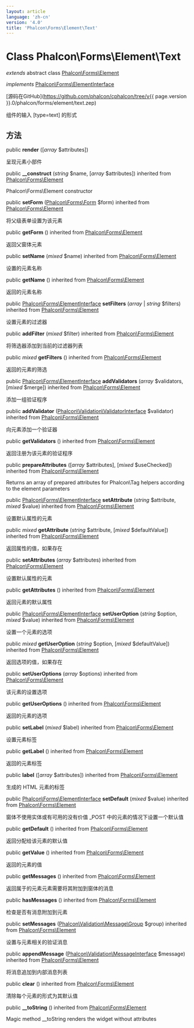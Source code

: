 ```yaml
---
layout: article
language: 'zh-cn'
version: '4.0'
title: 'Phalcon\Forms\Element\Text'
---
```

# Class **Phalcon\Forms\Element\Text**

*extends* abstract class [Phalcon\Forms\Element](Phalcon_Forms_Element)

*implements* [Phalcon\Forms\ElementInterface](Phalcon_Forms_ElementInterface)

[源码在GitHub](https://github.com/phalcon/cphalcon/tree/v{{ page.version }}.0/phalcon/forms/element/text.zep)

组件的输入 [type=text] 的形式

## 方法

public **render** ([*array* $attributes])

呈现元素小部件

public **__construct** (*string* $name, [*array* $attributes]) inherited from [Phalcon\Forms\Element](Phalcon_Forms_Element)

Phalcon\Forms\Element constructor

public **setForm** ([Phalcon\Forms\Form](Phalcon_Forms_Form) $form) inherited from [Phalcon\Forms\Element](Phalcon_Forms_Element)

将父级表单设置为该元素

public **getForm** () inherited from [Phalcon\Forms\Element](Phalcon_Forms_Element)

返回父窗体元素

public **setName** (*mixed* $name) inherited from [Phalcon\Forms\Element](Phalcon_Forms_Element)

设置的元素名称

public **getName** () inherited from [Phalcon\Forms\Element](Phalcon_Forms_Element)

返回的元素名称

public [Phalcon\Forms\ElementInterface](Phalcon_Forms_ElementInterface) **setFilters** (*array* | *string* $filters) inherited from [Phalcon\Forms\Element](Phalcon_Forms_Element)

设置元素的过滤器

public **addFilter** (*mixed* $filter) inherited from [Phalcon\Forms\Element](Phalcon_Forms_Element)

将筛选器添加到当前的过滤器列表

public *mixed* **getFilters** () inherited from [Phalcon\Forms\Element](Phalcon_Forms_Element)

返回的元素的筛选

public [Phalcon\Forms\ElementInterface](Phalcon_Forms_ElementInterface) **addValidators** (*array* $validators, [*mixed* $merge]) inherited from [Phalcon\Forms\Element](Phalcon_Forms_Element)

添加一组验证程序

public **addValidator** ([Phalcon\Validation\ValidatorInterface](Phalcon_Validation_ValidatorInterface) $validator) inherited from [Phalcon\Forms\Element](Phalcon_Forms_Element)

向元素添加一个验证器

public **getValidators** () inherited from [Phalcon\Forms\Element](Phalcon_Forms_Element)

返回注册为该元素的验证程序

public **prepareAttributes** ([*array* $attributes], [*mixed* $useChecked]) inherited from [Phalcon\Forms\Element](Phalcon_Forms_Element)

Returns an array of prepared attributes for Phalcon\Tag helpers according to the element parameters

public [Phalcon\Forms\ElementInterface](Phalcon_Forms_ElementInterface) **setAttribute** (*string* $attribute, *mixed* $value) inherited from [Phalcon\Forms\Element](Phalcon_Forms_Element)

设置默认属性的元素

public *mixed* **getAttribute** (*string* $attribute, [*mixed* $defaultValue]) inherited from [Phalcon\Forms\Element](Phalcon_Forms_Element)

返回属性的值，如果存在

public **setAttributes** (*array* $attributes) inherited from [Phalcon\Forms\Element](Phalcon_Forms_Element)

设置默认属性的元素

public **getAttributes** () inherited from [Phalcon\Forms\Element](Phalcon_Forms_Element)

返回元素的默认属性

public [Phalcon\Forms\ElementInterface](Phalcon_Forms_ElementInterface) **setUserOption** (*string* $option, *mixed* $value) inherited from [Phalcon\Forms\Element](Phalcon_Forms_Element)

设置一个元素的选项

public *mixed* **getUserOption** (*string* $option, [*mixed* $defaultValue]) inherited from [Phalcon\Forms\Element](Phalcon_Forms_Element)

返回选项的值，如果存在

public **setUserOptions** (*array* $options) inherited from [Phalcon\Forms\Element](Phalcon_Forms_Element)

该元素的设置选项

public **getUserOptions** () inherited from [Phalcon\Forms\Element](Phalcon_Forms_Element)

返回的元素的选项

public **setLabel** (*mixed* $label) inherited from [Phalcon\Forms\Element](Phalcon_Forms_Element)

设置元素标签

public **getLabel** () inherited from [Phalcon\Forms\Element](Phalcon_Forms_Element)

返回的元素标签

public **label** ([*array* $attributes]) inherited from [Phalcon\Forms\Element](Phalcon_Forms_Element)

生成的 HTML 元素的标签

public [Phalcon\Forms\ElementInterface](Phalcon_Forms_ElementInterface) **setDefault** (*mixed* $value) inherited from [Phalcon\Forms\Element](Phalcon_Forms_Element)

窗体不使用实体或有可用的没有价值 _POST 中的元素的情况下设置一个默认值

public **getDefault** () inherited from [Phalcon\Forms\Element](Phalcon_Forms_Element)

返回分配给该元素的默认值

public **getValue** () inherited from [Phalcon\Forms\Element](Phalcon_Forms_Element)

返回的元素的值

public **getMessages** () inherited from [Phalcon\Forms\Element](Phalcon_Forms_Element)

返回属于的元素元素需要将其附加到窗体的消息

public **hasMessages** () inherited from [Phalcon\Forms\Element](Phalcon_Forms_Element)

检查是否有消息附加到元素

public **setMessages** ([Phalcon\Validation\Message\Group](Phalcon_Validation_Message_Group) $group) inherited from [Phalcon\Forms\Element](Phalcon_Forms_Element)

设置与元素相关的验证消息

public **appendMessage** ([Phalcon\Validation\MessageInterface](Phalcon_Validation_MessageInterface) $message) inherited from [Phalcon\Forms\Element](Phalcon_Forms_Element)

将消息追加到内部消息列表

public **clear** () inherited from [Phalcon\Forms\Element](Phalcon_Forms_Element)

清除每个元素的形式为其默认值

public **__toString** () inherited from [Phalcon\Forms\Element](Phalcon_Forms_Element)

Magic method __toString renders the widget without attributes